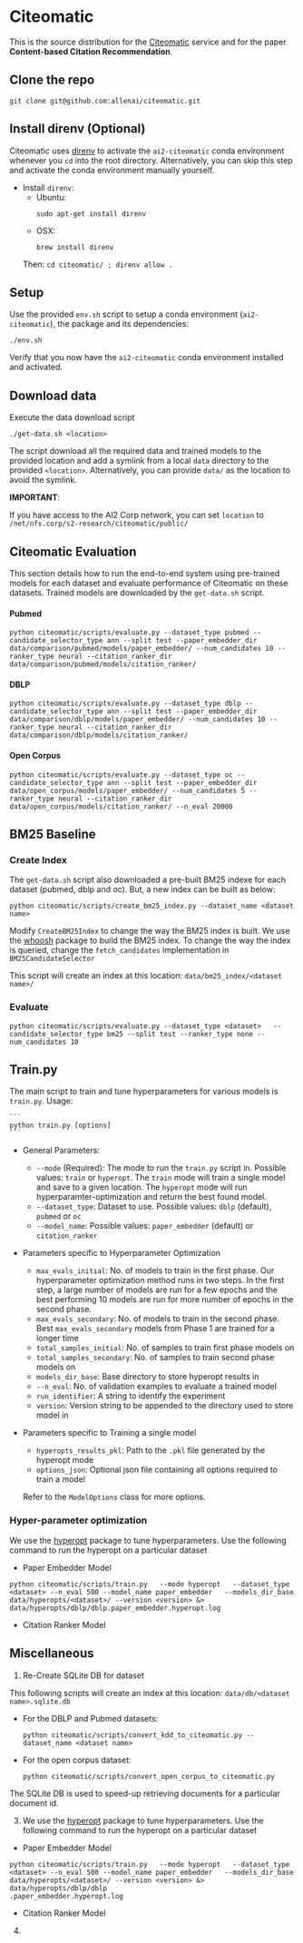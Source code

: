# Citeomatic

This is the source distribution for the [Citeomatic](http://labs.semanticscholar.org/citeomatic/) service and for the paper **Content-based Citation Recommendation**.

## Clone the repo
```
git clone git@github.com:allenai/citeomatic.git
```

## Install direnv (Optional)
Citeomatic uses [direnv](https://github.com/direnv/direnv) to activate the `ai2-citeomatic` conda environment whenever you `cd` into the root directory. Alternatively, you can skip this step and activate the conda environment manually yourself.
 
* Install `direnv`:
	* Ubuntu: 
		```
		sudo apt-get install direnv
		```
	* OSX:
		```
		brew install direnv
		```
	Then:
		```
		cd citeomatic/ ;
		direnv allow .
		```


## Setup

Use the provided `env.sh` script to setup a conda environment (`ai2-citeomatic`), the package and its dependencies:

```
./env.sh
```

Verify that you now have the `ai2-citeomatic` conda environment installed and activated.

## Download data

Execute the data download script
```
./get-data.sh <location>

```
The script download all the required data and trained models to the provided location and add a symlink from a local `data` directory to the provided `<location>`. Alternatively, you can provide `data/` as the location to avoid the symlink.

**IMPORTANT**: 

If you have access to the AI2 Corp network, you can set `location` to  `/net/nfs.corp/s2-research/citeomatic/public/`  

## Citeomatic Evaluation

This section details how to run the end-to-end system using pre-trained models for each dataset 
and evaluate performance of Citeomatic on these datasets. Trained models are downloaded by the `get-data.sh` script.
  
#### Pubmed
```
python citeomatic/scripts/evaluate.py --dataset_type pubmed --candidate_selector_type ann --split test --paper_embedder_dir data/comparison/pubmed/models/paper_embedder/ --num_candidates 10 --ranker_type neural --citation_ranker_dir data/comparison/pubmed/models/citation_ranker/

```

#### DBLP
```
python citeomatic/scripts/evaluate.py --dataset_type dblp --candidate_selector_type ann --split test --paper_embedder_dir data/comparison/dblp/models/paper_embedder/ --num_candidates 10 --ranker_type neural --citation_ranker_dir data/comparison/dblp/models/citation_ranker/
```

#### Open Corpus
```
python citeomatic/scripts/evaluate.py --dataset_type oc --candidate_selector_type ann --split test --paper_embedder_dir data/open_corpus/models/paper_embedder/ --num_candidates 5 --ranker_type neural --citation_ranker_dir data/open_corpus/models/citation_ranker/ --n_eval 20000
```


## BM25 Baseline

### Create Index
The `get-data.sh` script also downloaded a pre-built BM25 indexe for each dataset (pubmed, dblp and oc). But, a new index can be built as below:

```
python citeomatic/scripts/create_bm25_index.py --dataset_name <dataset name> 
```

Modify `CreateBM25Index` to change the way the BM25 index is built. We use the [whoosh](https://pypi.python.org/pypi/Whoosh/) package to build the BM25 index.
To change the way the index is queried, change the `fetch_candidates` implementation in `BM25CandidateSelector`

This script will create an index at this location: `data/bm25_index/<dataset name>/`

### Evaluate

```
python citeomatic/scripts/evaluate.py --dataset_type <dataset>   --candidate_selector_type bm25 --split test --ranker_type none --num_candidates 10
```

## Train.py
The main script to train and tune hyperparameters for various models is `train.py`. Usage:

	```
	python train.py [options]
	```

  * General Parameters:
	  * `--mode` (Required): The mode to run the `train.py` script in. Possible values: `train` or 
	  `hyperopt`. The `train` mode will train a single model and save to a given location. The 
	  `hyperopt` mode will run hyperparamter-optimization and return the best found model.
	  * `--dataset_type`: Dataset to use. Possible values: `dblp` (default), `pubmed` or `oc`
	  * `--model_name`: Possible values: `paper_embedder` (default) or `citation_ranker`
	  
  * Parameters specific to Hyperparameter Optimization
	  * `max_evals_initial`: No. of models to train in the first phase. Our hyperparameter 
	  optimization method runs in two steps. In the first step, a large number of models are run 
	  for a few epochs and the best performing 10 models are run for more number of epochs in the
	   second phase.
	  * `max_evals_secondary`: No. of models to train in the second phase. Best 
	  `max_evals_secondary` models from Phase 1 are trained for a longer time
	  * `total_samples_initial`: No. of samples to train first phase models on
	  * `total_samples_secondary`: No. of samples to train second phase models on
	  * `models_dir_base`: Base directory to store hyperopt results in 
	  * `--n_eval`: No. of validation examples to evaluate a trained model
	  * `run_identifier`: A string to identify the experiment
	  * `version`: Version string to be appended to the directory used to store model in
  
  * Parameters specific to Training a single model
      * `hyperopts_results_pkl`: Path to the `.pkl` file generated by the hyperopt mode
      * `options_json`: Optional json file containing all options required to train a model
      
    Refer to the `ModelOptions` class for more options.

### Hyper-parameter optimization

We use the [hyperopt](https://github.com/hyperopt/hyperopt) package to tune hyperparameters. 
Use the following command to run the hyperopt on a particular dataset

  * Paper Embedder Model 

```
python citeomatic/scripts/train.py   --mode hyperopt   --dataset_type <dataset> --n_eval 500 --model_name paper_embedder   --models_dir_base  data/hyperopts/<dataset>/ --version <version> &> data/hyperopts/dblp/dblp.paper_embedder.hyperopt.log
```

  * Citation Ranker Model
  

## Miscellaneous
  1. Re-Create SQLite DB for dataset
  
  This following scripts will create an index at this location: `data/db/<dataset name>.sqlite.db`

  * For the DBLP and Pubmed datasets:
	```
	python citeomatic/scripts/convert_kdd_to_citeomatic.py --dataset_name <dataset name>
	```

  * For the open corpus dataset:
	```
	python citeomatic/scripts/convert_open_corpus_to_citeomatic.py
	```

The SQLite DB is used to speed-up retrieving documents for a particular document id. 



3. We use the [hyperopt](https://github.com/hyperopt/hyperopt) package to tune hyperparameters. 
Use the following command to run the hyperopt on a particular dataset

  * Paper Embedder Model 

```
python citeomatic/scripts/train.py   --mode hyperopt   --dataset_type <dataset> --n_eval 500 --model_name paper_embedder   --models_dir_base  data/hyperopts/<dataset>/ --version <version> &> data/hyperopts/dblp/dblp
.paper_embedder.hyperopt.log
```

  * Citation Ranker Model
  


4. 